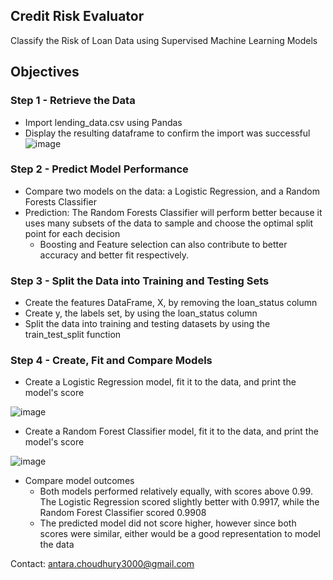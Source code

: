 ## Credit Risk Evaluator
Classify the Risk of Loan Data using Supervised Machine Learning Models

## Objectives
### Step 1 - Retrieve the Data
- Import lending_data.csv using Pandas
- Display the resulting dataframe to confirm the import was successful
![image](https://github.com/antara2022/Credit_Risk_Evaluator/assets/112270155/8e9b2a05-4ba1-4906-bfa7-2e593e02848c)

### Step 2 - Predict Model Performance
- Compare two models on the data: a Logistic Regression, and a Random Forests Classifier
- Prediction: The Random Forests Classifier will perform better because it uses many subsets of the data to sample and choose the optimal split point for each decision
  - Boosting and Feature selection can also contribute to better accuracy and better fit respectively.
### Step 3 - Split the Data into Training and Testing Sets
- Create the features DataFrame, X, by removing the loan_status column
- Create y, the labels set, by using the loan_status column
- Split the data into training and testing datasets by using the train_test_split function
### Step 4 - Create, Fit and Compare Models
- Create a Logistic Regression model, fit it to the data, and print the model's score

![image](https://github.com/antara2022/Credit_Risk_Evaluator/assets/112270155/76f04adf-1869-4d6e-aecd-7a0b17b610f9)

- Create a Random Forest Classifier model, fit it to the data, and print the model's score

![image](https://github.com/antara2022/Credit_Risk_Evaluator/assets/112270155/e46402b0-7c5c-4c6e-89c8-d0227845e5cb)

- Compare model outcomes
  - Both models performed relatively equally, with scores above 0.99. The Logistic Regression scored slightly better with 0.9917, while the Random Forest Classifier scored 0.9908
  - The predicted model did not score higher, however since both scores were similar, either would be a good representation to model the data

Contact: antara.choudhury3000@gmail.com
